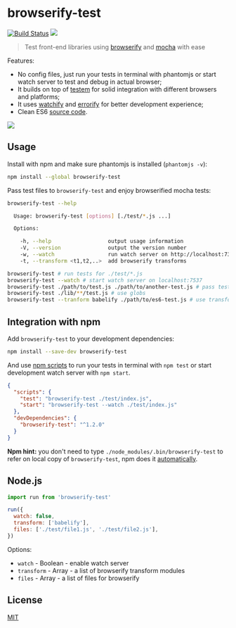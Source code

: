 # browserify-test

[![Build Status](https://travis-ci.org/alekseykulikov/browserify-test.png?branch=master)](https://travis-ci.org/alekseykulikov/browserify-test)
[![](https://img.shields.io/npm/v/browserify-test.svg)](https://npmjs.org/package/browserify-test)

> Test front-end libraries using [browserify](http://browserify.org)
and [mocha](https://github.com/mochajs/mocha) with ease

Features:

* No config files, just run your tests in terminal with phantomjs or start watch server to test and debug in actual browser;
* It builds on top of [testem](https://github.com/airportyh/testem) for solid integration with different browsers and platforms;
* It uses [watchify](https://github.com/substack/watchify) and [errorify](https://github.com/zertosh/errorify) for better development experience;
* Clean ES6 [source code](./lib/index.js).

![](https://dl.dropboxusercontent.com/u/1682963/browserify-test.gif)

## Usage

Install with npm and make sure phantomjs is installed (`phantomjs -v`):

```bash
npm install --global browserify-test
```

Pass test files to `browserify-test` and enjoy browserified mocha tests:

```bash
browserify-test --help

  Usage: browserify-test [options] [./test/*.js ...]

  Options:

    -h, --help                  output usage information
    -V, --version               output the version number
    -w, --watch                 run watch server on http://localhost:7357
    -t, --transform <t1,t2,..>  add browserify transforms

browserify-test # run tests for ./test/*.js
browserify-test --watch # start watch server on localhost:7537
browserify-test ./path/to/test.js ./path/to/another-test.js # pass test files as arguments
browserify-test ./lib/**/test.js # use globs
browserify-test --tranform babelify ./path/to/es6-test.js # use transforms
```

## Integration with npm

  Add `browserify-test` to your development dependencies:

```bash
npm install --save-dev browserify-test
```

And use [npm scripts](https://www.npmjs.org/doc/misc/npm-scripts.html)
to run your tests in terminal with `npm test` or start development watch server with `npm start`.


```json
{
  "scripts": {
    "test": "browserify-test ./test/index.js",
    "start": "browserify-test --watch ./test/index.js"
  },
  "devDependencies": {
    "browserify-test": "^1.2.0"
  }
}
```

**Npm hint:** you don't need to type `./node_modules/.bin/browserify-test` to refer on local copy of `browserify-test`,
npm does it [automatically](https://www.npmjs.org/doc/files/npm-folders.html#executables).


## Node.js

```js
import run from 'browserify-test'

run({
  watch: false,
  transform: ['babelify'],
  files: ['./test/file1.js', './test/file2.js'],
})
```

Options:

* `watch` - Boolean - enable watch server
* `transform` - Array - a list of browserify transform modules
* `files` - Array - a list of files for browserify

## License

[MIT]('./LICENSE')
